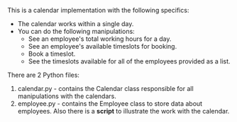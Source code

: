This is a calendar implementation with the following specifics:

* The calendar works within a single day.
* You can do the following manipulations:
  * See an employee's total working hours for a day.
  * See an employee's available timeslots for booking.
  * Book a timeslot.
  * See the timeslots available for all of the employees provided as a list. 
 
There are 2 Python files:
1. calendar.py - contains the Calendar class responsible for all manipulations with the calendars.
2. employee.py - contains the Employee class to store data about employees. 
   Also there is a **script** to illustrate the work with the calendar.